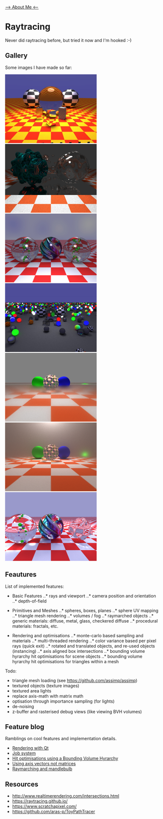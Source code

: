 [ --> About Me <-- ](https://aduvenhage.github.io/)

# Raytracing
Never did raytracing before, but tried it now and I'm hooked :-)

## Gallery
Some images I have made so far:<br>
<p float="left">
  <img src="gallery/raytracing/raytraced_4096.jpeg" alt="Clean raytracing (no monte carlo)" width="300"/>
  <img src="gallery/raytracing/raytraced_bulb2.jpeg" alt="Mandlebulb (raymarched)" width="300"/>
  <img src="gallery/raytracing/raymarched_nougat2.jpeg" alt="Raymarched goodness" width="300"/>
  <img src="gallery/raytracing/raytraced_bvh.jpeg" alt="Tracing many object fast" width="300"/>
  <img src="gallery/raytracing/raytraced_mist.jpeg" alt="Volume scattering" width="300"/>
  <img src="gallery/raytracing/raytraced_smog2.jpeg" alt="Volume scattering" width="300"/>
  <img src="gallery/raytracing/raytraced_nougat3.jpeg" alt="Raymarched goodness" width="300"/>
</p>

## Feautures
List of implemented features:
* Basic Features
..* rays and viewport
..* camera position and orientation
..* depth-of-field

* Primitives and Meshes
..* spheres, boxes, planes
..* sphere UV mapping
..* triangle mesh rendering
..* volumes / fog
..* raymarched objects
..* generic materials: diffuse, metal, glass, checkered diffuse
..* procedural materials: fractals, etc.

* Rendering and optimisations
..* monte-carlo based sampling and materials
..* multi-threaded rendering
..* color variance based per pixel rays (quick exit)
..* rotated and translated objects, and re-used objects (instancing)
..* axis aligned box intersections
..* bounding volume hyrarchy hit optimisations for scene objects
..* bounding volume hyrarchy hit optimisations for triangles within a mesh

Todo:
* triangle mesh loading (see https://github.com/assimp/assimp)
* textured objects (texture images)
* textured area lights
* replace axis-math with matrix math
* optisation through importance sampling (for lights)
* de-noising
* z-buffer and rasterised debug views (like viewing BVH volumes)

## Feature blog
Ramblings on cool features and implementation details.
- [Rendering with Qt](pages/qt.md)
- [Job system](pages/jobs.md)
- [Hit optimisations using a Bounding Volume Hyrarchy](pages/bvh.md)
- [Using axis vectors not matrices](pages/axis.md)
- [Raymarching and mandlebulb](pages/raymarching.md)

## Resources
- http://www.realtimerendering.com/intersections.html
- https://raytracing.github.io/
- https://www.scratchapixel.com/
- https://github.com/aras-p/ToyPathTracer



